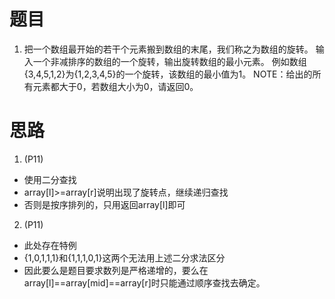 # 题目
1. 把一个数组最开始的若干个元素搬到数组的末尾，我们称之为数组的旋转。 输入一个非减排序的数组的一个旋转，输出旋转数组的最小元素。 例如数组{3,4,5,1,2}为{1,2,3,4,5}的一个旋转，该数组的最小值为1。 NOTE：给出的所有元素都大于0，若数组大小为0，请返回0。
# 思路
1. (P11)
- 使用二分查找
- array[l]>=array[r]说明出现了旋转点，继续递归查找
- 否则是按序排列的，只用返回array[l]即可
2. (P11)
- 此处存在特例
- {1,0,1,1,1}和{1,1,1,0,1}这两个无法用上述二分求法区分
- 因此要么是题目要求数列是严格递增的，要么在array[l]==array[mid]==array[r]时只能通过顺序查找去确定。
